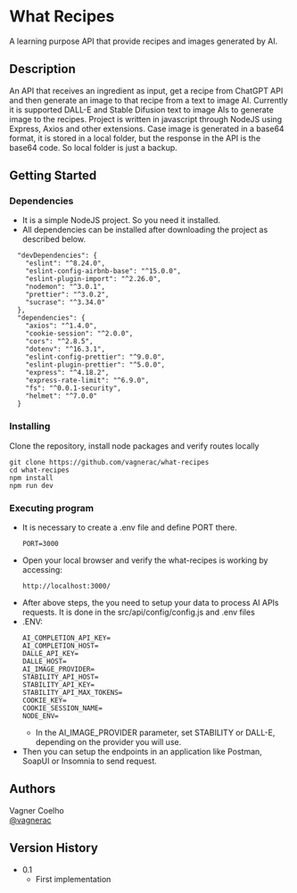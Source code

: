 # What Recipes

A learning purpose API that provide recipes and images generated by AI.

## Description

An API that receives an ingredient as input, get a recipe from ChatGPT API and then generate an image to that recipe from a text to image AI. Currently it is supported DALL-E and Stable Difusion text to image AIs to generate image to the recipes.
Project is written in javascript through NodeJS using Express, Axios and other extensions.
Case image is generated in a base64 format, it is stored in a local folder, but the response in the API is the base64 code. So local folder is just a backup.

## Getting Started

### Dependencies

* It is a simple NodeJS project. So you need it installed.
* All dependencies can be installed after downloading the project as described below.
```
  "devDependencies": {
    "eslint": "^8.24.0",
    "eslint-config-airbnb-base": "^15.0.0",
    "eslint-plugin-import": "^2.26.0",
    "nodemon": "^3.0.1",
    "prettier": "^3.0.2",
    "sucrase": "^3.34.0"
  },
  "dependencies": {
    "axios": "^1.4.0",
    "cookie-session": "^2.0.0",
    "cors": "^2.8.5",
    "dotenv": "^16.3.1",
    "eslint-config-prettier": "^9.0.0",
    "eslint-plugin-prettier": "^5.0.0",
    "express": "^4.18.2",
    "express-rate-limit": "^6.9.0",
    "fs": "^0.0.1-security",
    "helmet": "^7.0.0"
  }
```

### Installing

Clone the repository, install node packages and verify routes locally
```
git clone https://github.com/vagnerac/what-recipes
cd what-recipes
npm install
npm run dev
```
### Executing program
* It is necessary to create a .env file and define PORT there.
  ```
  PORT=3000
  ```
* Open your local browser and verify the what-recipes is working by accessing:
  ```
  http://localhost:3000/
  ```
* After above steps, the you need to setup your data to process AI APIs requests. It is done in the src/api/config/config.js and .env files
* .ENV:
  ```
  AI_COMPLETION_API_KEY=
  AI_COMPLETION_HOST=
  DALLE_API_KEY=
  DALLE_HOST=
  AI_IMAGE_PROVIDER=
  STABILITY_API_HOST=
  STABILITY_API_KEY=
  STABILITY_API_MAX_TOKENS=
  COOKIE_KEY=
  COOKIE_SESSION_NAME=
  NODE_ENV=
  ```
  * In the AI_IMAGE_PROVIDER parameter, set STABILITY or DALL-E, depending on the provider you will use.
* Then you can setup the endpoints in an application like Postman, SoapUI or Insomnia to send request.

## Authors

Vagner Coelho  
[@vagnerac](https://github.com/vagnerac)

## Version History

* 0.1
    * First implementation
